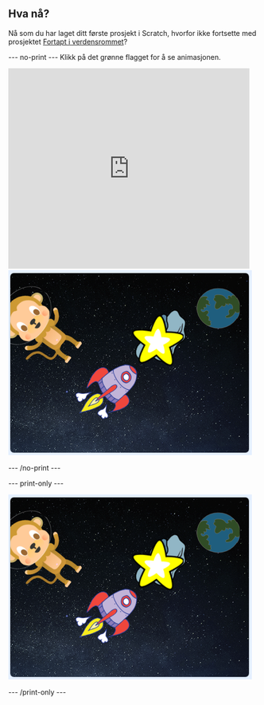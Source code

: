 ## Hva nå?

Nå som du har laget ditt første prosjekt i Scratch, hvorfor ikke fortsette med prosjektet [Fortapt i verdensrommet](https://projects.raspberrypi.org/en/projects/lost-in-space?utm_source=pathway&utm_medium=whatnext&utm_campaign=projects)?

\--- no-print \--- Klikk på det grønne flagget for å se animasjonen.

<div class="scratch-preview">
  <iframe allowtransparency="true" width="485" height="402" src="https://scratch.mit.edu/projects/embed/276873231/?autostart=false" frameborder="0" scrolling="no"></iframe>
  <img src="images/space-final.png">
</div>

\--- /no-print \---

\--- print-only \---

![Fullført prosjekt](images/space-final.png)

\--- /print-only \---